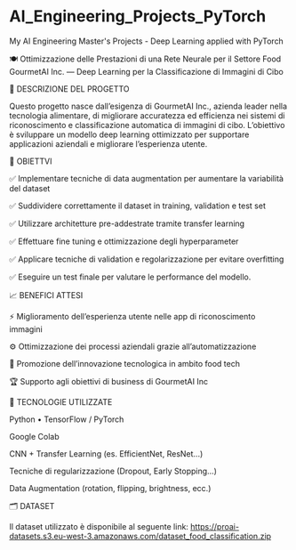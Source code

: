 # AI_Engineering_Projects_PyTorch
My AI Engineering Master's Projects - Deep Learning applied with PyTorch

🍽️ Ottimizzazione delle Prestazioni di una Rete Neurale per il Settore Food
GourmetAI Inc. — Deep Learning per la Classificazione di Immagini di Cibo


📌 DESCRIZIONE DEL PROGETTO

Questo progetto nasce dall’esigenza di GourmetAI Inc., azienda leader nella tecnologia alimentare, di migliorare accuratezza ed efficienza nei sistemi di riconoscimento e classificazione automatica di immagini di cibo.
L’obiettivo è sviluppare un modello deep learning ottimizzato per supportare applicazioni aziendali e migliorare l’esperienza utente.


🎯 OBIETTVI

✅ Implementare tecniche di data augmentation per aumentare la variabilità del dataset

✅ Suddividere correttamente il dataset in training, validation e test set

✅ Utilizzare architetture pre-addestrate tramite transfer learning

✅ Effettuare fine tuning e ottimizzazione degli hyperparameter

✅ Applicare tecniche di validation e regolarizzazione per evitare overfitting

✅ Eseguire un test finale per valutare le performance del modello.


📈 BENEFICI ATTESI

⚡ Miglioramento dell’esperienza utente nelle app di riconoscimento immagini

⚙️ Ottimizzazione dei processi aziendali grazie all’automatizzazione

🚀 Promozione dell’innovazione tecnologica in ambito food tech

🏆 Supporto agli obiettivi di business di GourmetAI Inc



🧠 TECNOLOGIE UTILIZZATE

Python • TensorFlow / PyTorch

Google Colab

CNN + Transfer Learning (es. EfficientNet, ResNet...)

Tecniche di regularizzazione (Dropout, Early Stopping...)

Data Augmentation (rotation, flipping, brightness, ecc.)



🗂️ DATASET

Il dataset utilizzato è disponibile al seguente link:
https://proai-datasets.s3.eu-west-3.amazonaws.com/dataset_food_classification.zip



